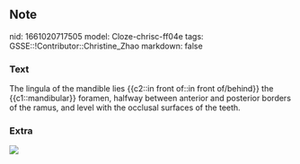 ## Note
nid: 1661020717505
model: Cloze-chrisc-ff04e
tags: GSSE::!Contributor::Christine_Zhao
markdown: false

### Text
The lingula of the mandible lies {{c2::in front of::in front of/behind}} the
{{c1::mandibular}} foramen, halfway between anterior and posterior borders of the ramus, and level with the
occlusal surfaces of the teeth.

### Extra
<img src="ar23639-fig-0001-m.jpg">
